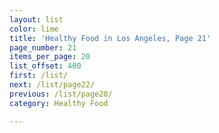 ```yaml
---
layout: list
color: lime
title: 'Healthy Food in Los Angeles, Page 21'
page_number: 21
items_per_page: 20
list_offset: 400
first: /list/
next: /list/page22/
previous: /list/page20/
category: Healthy Food

---
```

